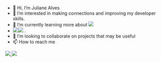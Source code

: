 - 👋 Hi, I’m Juliane Alves
- 👀 I’m interested in making connections and improving my developer skills.
- 🌱 I’m currently learning more about <img src="https://img.shields.io/badge/HTML5-E34F26?style=for-the-badge&logo=html5&logoColor=white">
- <img src="https://img.shields.io/badge/JavaScript-F7DF1E?style=for-the-badge&logo=javascript&logoColor=black"><img src="https://img.shields.io/badge/CSS3-1572B6?style=for-the-badge&logo=css3&logoColor=white">
.
- 💞️ I’m looking to collaborate on projects that may be useful
- 📫 How to reach me 
<a href="https://www.linkedin.com/in/juliane-alves-43b15987">  
    <img src="https://img.shields.io/badge/LinkedIn-0077B5?style=for-the-badge&logo=linkedin&logoColor=white">
</a>

<a href="https://www.linkedin.com/in/juliane-alves-43b15987">
    <img src="https://img.shields.io/badge/Instagram-E4405F?style=for-the-badge&logo=instagram&logoColor=white">
</a> 

<!---
julisevla3/julisevla3 is a ✨ special ✨ repository because its `README.md` (this file) appears on your GitHub profile.
You can click the Preview link to take a look at your changes.
--->
